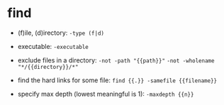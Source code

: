 # find

- (f)ile, (d)irectory:
`-type (f|d)`

- executable:
`-executable`

- exclude files in a directory:
`-not -path "{{path}}"`
`-not -wholename "*/{{directory}}/*"`

- find the hard links for some file:
`find {{.}} -samefile {{filename}}`

- specify max depth (lowest meaningful is 1):
`-maxdepth {{n}}`
